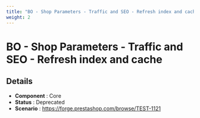 ```yaml
---
title: "BO - Shop Parameters - Traffic and SEO - Refresh index and cache"
weight: 2
---
```


# BO - Shop Parameters - Traffic and SEO - Refresh index and cache
## Details
* **Component** : Core
* **Status** : Deprecated
* **Scenario** : https://forge.prestashop.com/browse/TEST-1121
